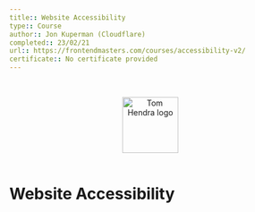 ```yaml
---
title:: Website Accessibility
type:: Course
author:: Jon Kuperman (Cloudflare)
completed:: 23/02/21
url:: https://frontendmasters.com/courses/accessibility-v2/
certificate:: No certificate provided
---
```


&nbsp;
<div align=center>
  <img alt="Tom Hendra logo" src="https://res.cloudinary.com/tomhendra/image/upload/v1567091669/tomhendra-logo/tomhendra-logo-round-1024.png" width="100" />
</div>
&nbsp;

<h1>Website Accessibility</h1>
